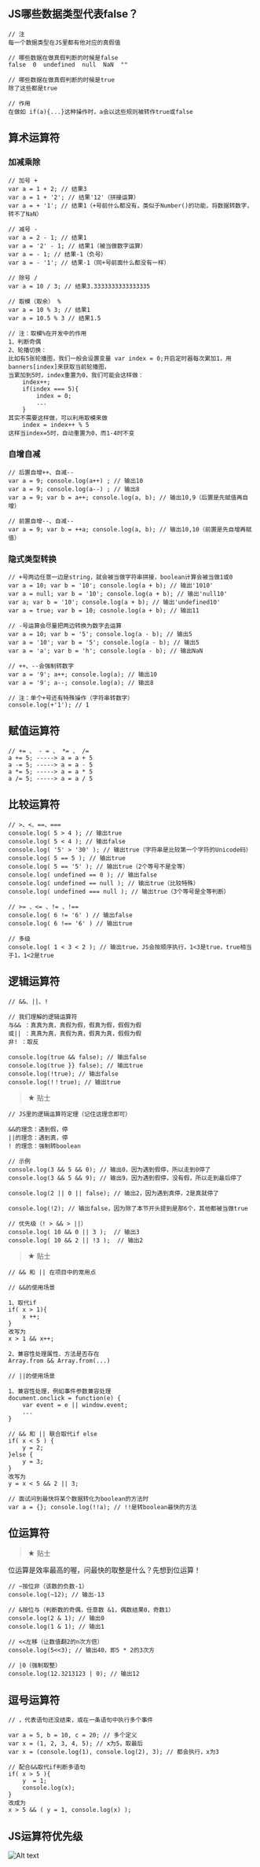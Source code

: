 ## JS哪些数据类型代表false？

    // 注
    每一个数据类型在JS里都有他对应的真假值
    
    // 哪些数据在做真假判断的时候是false
    false  0  undefined  null  NaN  ""
    
    // 哪些数据在做真假判断的时候是true
    除了这些都是true
    
    // 作用
    在做如 if(a){...}这种操作时，a会以这些规则被转作true或false

## 算术运算符

### 加减乘除

    // 加号 +
    var a = 1 + 2; // 结果3
    var a = 1 + '2'; // 结果'12'（拼接运算）
    var a = + '1'; // 结果1（+号前什么都没有，类似于Number()的功能，将数据转数字，转不了NaN）
    
    // 减号 -
    var a = 2 - 1; // 结果1
    var a = '2' - 1; // 结果1（被当做数字运算）
    var a = - 1; // 结果-1（负号）
    var a = - '1'; // 结果-1（同+号前面什么都没有一样）
    
    // 除号 /
    var a = 10 / 3; // 结果3.3333333333333335
    
    // 取模（取余） % 
    var a = 10 % 3; // 结果1
    var a = 10.5 % 3 // 结果1.5
    
    // 注：取模%在开发中的作用
    1、判断奇偶
    2、轮播切换：
    比如有5张轮播图，我们一般会设置变量 var index = 0;开启定时器每次累加1，用banners[index]来获取当前轮播图，
    当累加到5时，index重置为0，我们可能会这样做：
        index++;
        if(index === 5){
            index = 0;
            ...
        }
    其实不需要这样做，可以利用取模来做
        index = index++ % 5
    这样当index=5时，自动重置为0，而1-4时不变
    
### 自增自减

    // 后置自增++、自减--
    var a = 9; console.log(a++) ; // 输出10
    var a = 9; console.log(a--) ; // 输出8
    var a = 9; var b = a++; console.log(a, b); // 输出10,9（后置是先赋值再自增）
    
    // 前置自增--、自减--
    var a = 9; var b = ++a; console.log(a, b); // 输出10,10（前置是先自增再赋值）


### 隐式类型转换

    // +号两边任意一边是string，就会被当做字符串拼接，boolean计算会被当做1或0
    var a = 10; var b = '10'; console.log(a + b); // 输出'1010'
    var a = null; var b = '10'; console.log(a + b); // 输出'null10'
    var a; var b = '10'; console.log(a + b); // 输出'undefined10'
    var a = true; var b = 10; cosnole.log(a + b); // 输出11
    
    // -号运算会尽量把两边转换为数字去运算
    var a = 10; var b = '5'; console.log(a - b); // 输出5
    var a = '10'; var b = '5'; console.log(a - b); // 输出5
    var a = 'a'; var b = 'h'; console.log(a - b); // 输出NaN
    
    // ++、--会强制转数字
    var a = '9'; a++; console.log(a); // 输出10 
    var a = '9'; a--; console.log(a); // 输出8
    
    // 注：单个+号还有特殊操作（字符串转数字）
    console.log(+'1'); // 1
    
## 赋值运算符

    // += 、 - = 、 *= 、 /=
    a += 5; -----> a = a + 5
    a -= 5; -----> a = a - 5
    a *= 5; -----> a = a * 5
    a /= 5; -----> a = a / 5
    
## 比较运算符

    // >、<、==、===
    console.log( 5 > 4 ); // 输出true
    console.log( 5 < 4 ); // 输出false
    console.log( '5' > '30' ); // 输出true（字符串是比较第一个字符的Unicode码）
    console.log( 5 == 5 ); // 输出true
    console.log( 5 == '5' ); // 输出true（2个等号不是全等）
    console.log( undefined == 0 ); // 输出false
    console.log( undefined == null ); // 输出true（比较特殊）
    console.log( undefined === null ); // 输出true（3个等号是全等判断）
    
    // >= 、<= 、!= 、!==
    console.log( 6 != '6' ) // 输出false
    console.log( 6 !== '6' ) // 输出true
    
    // 多级
    console.log( 1 < 3 < 2 ); // 输出true，JS会按顺序执行，1<3是true，true相当于1，1<2是true
    
## 逻辑运算符

    // &&、||、!
    
    // 我们理解的逻辑运算符
    与&& ：真真为真，真假为假，假真为假，假假为假
    或|| ：真真为真，真假为真，假真为真，假假为假
    非! ：取反
    
    console.log(true && false); // 输出false
    console.log(true }} false); // 输出true
    console.log(!true); // 输出false
    console.log(!！true); // 输出true
    
> &#9733; 贴士 

    // JS里的逻辑运算符定理（记住这理念即可）
    
    &&的理念：遇到假，停
    ||的理念：遇到真，停
    ! 的理念：强制转boolean
    
    // 示例
    console.log(3 && 5 && 0); // 输出0，因为遇到假停，所以走到0停了
    console.log(3 && 5 && 9); // 输出9，因为遇到假停，没有假，所以走到最后停了
    
    console.log(2 || 0 || false); // 输出2，因为遇到真停，2是真就停了
    
    console.log(!2); // 输出false，因为除了本节开头提到是那6个，其他都被当做true
    
    // 优先级（! > && > ||）
    console.log( 10 && 0 || 3 );  // 输出3
    console.log( 10 && 2 || !3 );  // 输出2
    
> &#9733; 贴士 
    
    // && 和 || 在项目中的常用点
    
    // &&的使用场景
    
    1、取代if
    if( x > 1){
        x ++;
    }
    改写为
    x > 1 && x++;
    
    2、兼容性处理属性、方法是否存在
    Array.from && Array.from(...)
    
    // ||的使用场景
    
    1、兼容性处理，例如事件参数兼容处理
    document.onclick = function(e) {
        var event = e || window.event;
        ...
    }
    
    // && 和 || 联合取代if else
    if( x < 5 ) {
        y = 2;
    }else {
        y = 3;
    }
    改写为
    y = x < 5 && 2 || 3;
    
    // 面试问到最快将某个数据转化为boolean的方法时
    var a = {}; console.log(!!a); // !!是转boolean最快的方法
    
## 位运算符
    
> &#9733; 贴士 

位运算是效率最高的喔，问最快的取整是什么？先想到位运算！

    // ~按位非（该数的负数-1）
    console.log(~12); // 输出-13
    
    // &按位与（判断数的奇偶，任意数 &1，偶数结果0，奇数1）
    console.log(2 & 1); // 输出0
    console.log(1 & 1); // 输出1
    
    // <<左移（让数值翻2的n次方倍）
    console.log(5<<3); // 输出40，即5 * 2的3次方 
    
    // |0（强制取整）
    console.log(12.3213123 | 0); // 输出12
    
## 逗号运算符

    // ，代表语句还没结束，或在一条语句中执行多个事件
    
    var a = 5, b = 10, c = 20; // 多个定义
    var x = (1, 2, 3, 4, 5); // x为5，取最后
    var x = (console.log(1), console.log(2), 3); // 都会执行，x为3
    
    // 配合&&取代if判断多语句
    if( x > 5 ){
        y  = 1;
        console.log(x);
    }
    改成为
    x > 5 && ( y = 1, console.log(x) );
    
## JS运算符优先级

![Alt text](./imgs/08-01.png)
    
    